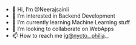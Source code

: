 - 👋 Hi, I’m @Neerajsainii
- 👀 I’m interested in Backend Development
- 🌱 I’m currently learning Machine Learning stuff
- 💞️ I’m looking to collaborate on WebApps
- 📫 How to reach me ig@nycto._philia._

<!---
Neerajsainii/Neerajsainii is a ✨ special ✨ repository because its `README.md` (this file) appears on your GitHub profile.
You can click the Preview link to take a look at your changes.
--->
